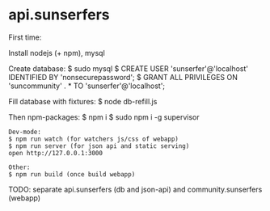 api.sunserfers
==============

First time:

Install nodejs (+ npm), mysql

Create database:
$ sudo mysql
$ CREATE USER 'sunserfer'@'localhost' IDENTIFIED BY 'nonsecurepassword';
$ GRANT ALL PRIVILEGES ON 'suncommunity' . * TO 'sunserfer'@'localhost';

Fill database with fixtures:
$ node db-refill.js

Then npm-packages:
$ npm i
$ sudo npm i -g supervisor

```
Dev-mode:
$ npm run watch (for watchers js/css of webapp)
$ npm run server (for json api and static serving)
open http://127.0.0.1:3000

Other:
$ npm run build (once build webapp)

```

TODO: separate api.sunserfers (db and json-api) and community.sunserfers (webapp)